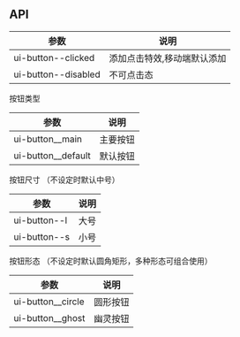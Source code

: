 ## API
| 参数     | 说明           |
|----------|----------------|
| ui-button--clicked | 添加点击特效,移动端默认添加 |
| ui-button--disabled | 不可点击态 |

按钮类型

| 参数     | 说明           |
|----------|----------------|
| ui-button__main | 主要按钮 |
| ui-button__default | 默认按钮 |

按钮尺寸
（不设定时默认中号）

| 参数     | 说明           |
|----------|----------------|
| ui-button--l | 大号 |
| ui-button--s | 小号 |

按钮形态
（不设定时默认圆角矩形，多种形态可组合使用）

| 参数     | 说明           |
|----------|----------------|
| ui-button__circle | 圆形按钮 |
| ui-button__ghost | 幽灵按钮 |